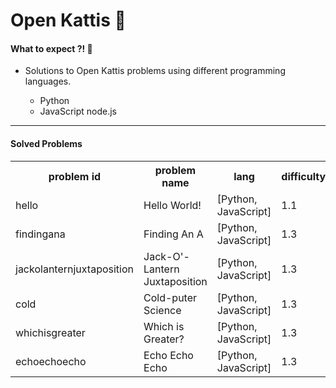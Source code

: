 <h1>Open Kattis 🚀 </h1>
<h4>What to expect ?! 🤔  </h4>
<ul>
    <li>Solutions to Open Kattis problems using different programming languages.</li>
        <ul>
            <li>Python</li>
            <li>JavaScript node.js</li>
        </ul>
</ul>
<hr>
<h4>Solved Problems</h4>
<table>
    <tr>
      <th>problem id</th>
      <th>problem name</th>
      <th>lang</th>
      <th>difficulty</th>
      <th>url</th>
    </tr>
    <tr>
      <td>hello</td>
      <td>Hello World!</td>
      <td>[Python, JavaScript]</td>
      <td>1.1</td>
      <td><a href="https://open.kattis.com/problems/hello">link</a></td>
    </tr>
    <tr>
      <td>findingana</td>
      <td>Finding An A</td>
      <td>[Python, JavaScript]</td>
      <td>1.3</td>
      <td><a href="https://open.kattis.com/problems/findingana">link</a></td>
    </tr>
    <tr>
      <td>jackolanternjuxtaposition</td>
      <td>Jack-O'-Lantern Juxtaposition</td>
      <td>[Python, JavaScript]</td>
      <td>1.3</td>
      <td><a href="https://open.kattis.com/problems/jackolanternjuxtaposition">link</a></td>
    </tr>
    <tr>
      <td>cold</td>
      <td>Cold-puter Science</td>
      <td>[Python, JavaScript]</td>
      <td>1.3</td>
      <td><a href="https://open.kattis.com/problems/cold">link</a></td>
    </tr>
    <tr>
      <td>whichisgreater</td>
      <td>Which is Greater?</td>
      <td>[Python, JavaScript]</td>
      <td>1.3</td>
      <td><a href="https://open.kattis.com/problems/whichisgreater">link</a></td>
    </tr>
    <tr>
      <td>echoechoecho</td>
      <td>Echo Echo Echo</td>
      <td>[Python, JavaScript]</td>
      <td>1.3</td>
      <td><a href="https://open.kattis.com/problems/echoechoecho">link</a></td>
    </tr>
  </table>